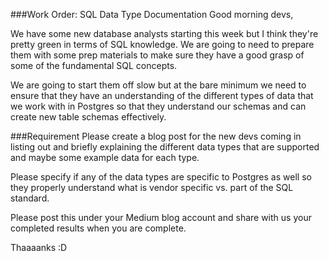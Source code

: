 ###Work Order: SQL Data Type Documentation
Good morning devs,

We have some new database analysts starting this week but I think they're pretty green in terms of SQL knowledge. We are going to need to prepare them with some prep materials to make sure they have a good grasp of some of the fundamental SQL concepts.

We are going to start them off slow but at the bare minimum we need to ensure that they have an understanding of the different types of data that we work with in Postgres so that they understand our schemas and can create new table schemas effectively.

###Requirement
Please create a blog post for the new devs coming in listing out and briefly explaining the different data types that are supported and maybe some example data for each type.

Please specify if any of the data types are specific to Postgres as well so they properly understand what is vendor specific vs. part of the SQL standard.

Please post this under your Medium blog account and share with us your completed results when you are complete.

Thaaaanks :D

